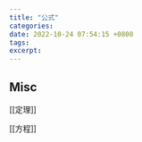 ```yaml
---
title: "公式"
categories: 
date: 2022-10-24 07:54:15 +0800
tags: 
excerpt: 
---
```









## Misc

[[定理]]

[[方程]]



